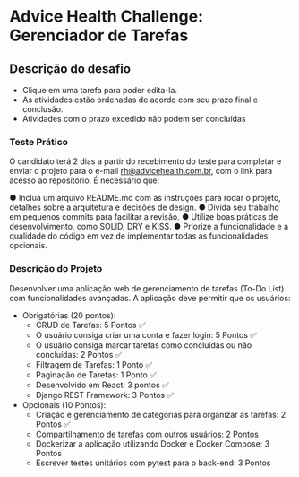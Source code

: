# Advice Health Challenge: Gerenciador de Tarefas

## Descrição do desafio

- Clique em uma tarefa para poder edita-la.
- As atividades estão ordenadas de acordo com seu prazo final e conclusão.
- Atividades com o prazo excedido não podem ser concluídas

### Teste Prático

O candidato terá 2 dias a partir do recebimento do teste para completar e enviar o projeto para o e-mail rh@advicehealth.com.br, com o link para acesso ao repositório. É necessário que:

● Inclua um arquivo README.md com as instruções para rodar o projeto, detalhes
sobre a arquitetura e decisões de design.
● Divida seu trabalho em pequenos commits para facilitar a revisão.
● Utilize boas práticas de desenvolvimento, como SOLID, DRY e KISS.
● Priorize a funcionalidade e a qualidade do código em vez de implementar todas as funcionalidades opcionais.

### Descrição do Projeto

Desenvolver uma aplicação web de gerenciamento de tarefas (To-Do List) com
funcionalidades avançadas. A aplicação deve permitir que os usuários:

- Obrigatórias (20 pontos):
  - CRUD de Tarefas: 5 Pontos ✅
  - O usuário consiga criar uma conta e fazer login: 5 Pontos ✅
  - O usuário consiga marcar tarefas como concluídas ou não concluídas: 2 Pontos ✅
  - Filtragem de Tarefas: 1 Ponto ✅
  - Paginação de Tarefas: 1 Ponto ✅
  - Desenvolvido em React: 3 pontos ✅
  - Django REST Framework: 3 Pontos ✅
- Opcionais (10 Pontos):
  - Criação e gerenciamento de categorias para organizar as tarefas: 2 Pontos ✅
  - Compartilhamento de tarefas com outros usuários: 2 Pontos
  - Dockerizar a aplicação utilizando Docker e Docker Compose: 3 Pontos
  - Escrever testes unitários com pytest para o back-end: 3 Pontos
